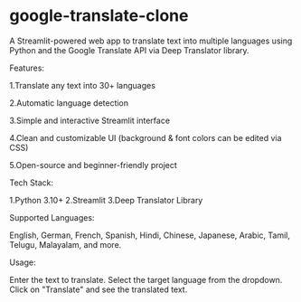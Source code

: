 # google-translate-clone


A Streamlit-powered web app to translate text into multiple languages using Python and the Google Translate API via Deep Translator library.

Features:

1.Translate any text into 30+ languages

2.Automatic language detection

3.Simple and interactive Streamlit interface

4.Clean and customizable UI (background & font colors can be edited via CSS)

5.Open-source and beginner-friendly project


Tech Stack:

1.Python 3.10+
2.Streamlit
3.Deep Translator Library


Supported Languages:

English, German, French, Spanish, Hindi, Chinese, Japanese, Arabic, Tamil, Telugu, Malayalam, and more.


Usage:

Enter the text to translate.
Select the target language from the dropdown.
Click on "Translate" and see the translated text.


